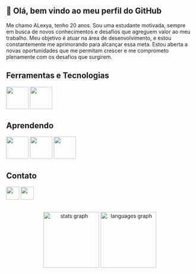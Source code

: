 ## 👋 Olá, bem vindo ao meu perfil do GitHub

Me chamo ALexya, tenho 20 anos. Sou uma estudante motivada, sempre em busca de novos conhecimentos e desafios que agreguem valor ao meu trabalho. Meu objetivo é atuar na área de desenvolvimento, e estou constantemente me aprimorando para alcançar essa meta. Estou aberta a novas oportunidades que me permitam crescer e me comprometo plenamente com os desafios que surgirem.


## Ferramentas e Tecnologias
<span>
  <img loading="lazy" src="https://cdn.jsdelivr.net/gh/devicons/devicon@latest/icons/python/python-original.svg" width="60" height="60" padding=10px />
  <img loading="lazy" src="https://cdn.jsdelivr.net/gh/devicons/devicon@latest/icons/mysql/mysql-plain-wordmark.svg"  width="60" height="60" padding=10px />      
</span>

## Aprendendo
<span>
<img loading="lazy" src="https://cdn.jsdelivr.net/gh/devicons/devicon@latest/icons/html5/html5-original-wordmark.svg" width="60" height="60" padding=10px />
<img loading="lazy" src="https://cdn.jsdelivr.net/gh/devicons/devicon@latest/icons/css3/css3-original-wordmark.svg" width="60" height="60" padding=10px />
<img loading="lazy" src="https://cdn.jsdelivr.net/gh/devicons/devicon@latest/icons/javascript/javascript-original.svg" width="60" height="60" padding=10px />       
</span>  

## Contato
<span>
  <a href="https://www.linkedin.com/in/alexya-fortunato/" target="_blank"><img src="https://img.shields.io/static/v1?message=LinkedIn&logo=linkedin&label=&color=0077B5&logoColor=white&labelColor=&style=for-the badge" height="35"></a>
  <a href="mailto:allexya.fortunato@hotmail.com" target="_blank"> <img src="https://img.shields.io/static/v1?message=Gmail&logo=gmail&label=&color=D14836&logoColor=white&labelColor=&style=for-the-badge" height="35"> </a>
</span>  

## 
<div align="center">
  <img src="https://github-readme-stats.vercel.app/api?username=AlexyaF&hide_title=false&hide_rank=false&show_icons=true&include_all_commits=true&count_private=true&disable_animations=false&theme=dracula&locale=en&hide_border=false" height="150" alt="stats graph"  />
  <img src="https://github-readme-stats.vercel.app/api/top-langs?username=AlexyaF&locale=en&hide_title=false&layout=compact&card_width=320&langs_count=5&theme=dracula&hide_border=false" height="150" alt="languages graph"  />
</div>

## 
